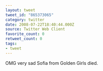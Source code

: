 ```yaml
---
layout: tweet
tweet_id: "865373065"
category: twitter
date: 2008-07-22T18:40:44.000Z
source: Twitter Web Client
favorite_count: 0
retweet_count: 0
tags:
- tweet
---
```


OMG very sad Sofia from Golden Girls died.
